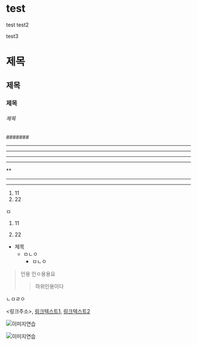 # test
test
test2

test3

# 제목
## 제목
### 제목
###### 제목
####### 

---------
- - -
---
***
**
*********
* * *

1. 11
2. 22


ㅁ
1. 11

2. 22

- 제목
  - ㅁㄴㅇ
    - ㅁㄴㅇ
 
 > 인용
 > 인ㅇ용용요
 > > 하위인용이다
 
 
 ㄴㅁㄹㅇ
 
 <링크주소>, [링크텍스트1](링크주소), [링크텍스트2](링크주소, "부가설명")
 
 
 ![이미지연습](https://img1.daumcdn.net/thumb/C428x428/?scode=mtistory2&fname=https%3A%2F%2Ftistory4.daumcdn.net%2Ftistory%2F2845418%2Fattach%2F4c505a2feb534da2985ca389344de68d)
  
![이미지연습]()

